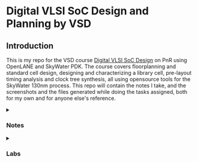 <h1> Digital VLSI SoC Design and Planning by VSD </h1>
<h2> Introduction </h2>

This is my repo for the VSD course [Digital VLSI SoC Design](https://vsdsquadron.vlsisystemdesign.com/digital-vlsi-soc-design-and-planning/) on PnR using OpenLANE and SkyWater PDK. The course covers floorplanning and standard cell design, designing and characterizing a library cell, pre-layout timing analysis and clock tree synthesis, all using opensource tools for the SkyWater 130nm process. This repo will contain the notes I take, and the screenshots and the files generated while doing the tasks assigned, both for my own and for anyone else's reference.

<details>
<summary> <h3>Notes</h3> </summary>
  
</details>

<details>
<summary> <h3>Labs</h3> </summary>
<details>
<summary> <h4>Day 1 - Calculate Flop-Ratio of Design</h4> </summary>
The task given for day 1 is to calculate the flop-ratio of an existing design. For this, the design (a verilog design) has to be prepared and synthesized. Topics learned:
  
* OpenLANE directory structure
* Running OpenLANE
* Synthesizing designs with OpenLANE

&nbsp;

<h4>Steps</h4>

1. The directory containing OpenLANE is cd'ed to, using the command: 

```bash
cd ~/Desktop/work/tools/openlane_working_dir/openlane
```

2. The script to enter the interactive shell of the docker container containing openLANE has been aliased to the alias given below. This has to be run next:

```
docker
```

3. Now that we have entered the shell of the container, we run openLANE. OpenLANE can be run in two modes: autonomous or interactive. Interactive lets you go step-by-step, autonomous automates the intermediary steps. We run openLANE in interactive mode here by running the script:
```
./flow.tcl -interactive
```
&ensp; &ensp; &ensp; This opens a tcl shell that accepts tcl commands.

4. Required package is loaded with the tcl command:

```tcl
package require openlane 0.9
```

<p align="center">
  <img src="images/lab_shots/1.png">
  4.1 The terminal with the commands till now.
</p>

5. Synthesis is to be done next. An existing design, PicoRV32A, from the openLANE designs folder is to be synthesized. For this to be done, the data is to be "prepared" first. OpenLANE expects the required files in specific locations. This filesystem is created from the design using the command:
```tcl
prep -design picorv32a
```

&ensp; &ensp; &ensp; This creates a new folder titled 'runs' in the picorv32a folder with the required file structure and file formats.
<p align="center">
  <img src="images/lab_shots/2.png">
  5.1 The preparation step.
</p>
<p align="center">
  <img src="images/lab_shots/3.png">
  5.2 The newly created folder and its subfolders.
</p>

 6. Now, the design is ready to be synthesized. The following command runs both Yosys and ABC on the design:
```tcl
run_synthesis
```
<p align="center">
  <img src="images/lab_shots/4.png">
  6.1 Successful synthesis.
</p>

7. Successful synthesis generates a netlist and various reports in the '<openlane>/designs/picor32va/' 

<p align="center">
  <img src="images/lab_shots/5.png">
  6.2 The generated results.
</p>

<p align="center">
  <img src="images/lab_shots/6.png">
  6.3 The cell counts, dfxtp_2 represents DFF.
</p>

Here, the number of cells is 14,876 and the number of DFF cells is 1613. Hence, the flop ratio is:
```math
{No. of DFF cells\over Total no. of &nbsp; cells}= \frac{1613}{14876} = 0.108429685
```
</details>
</details>


